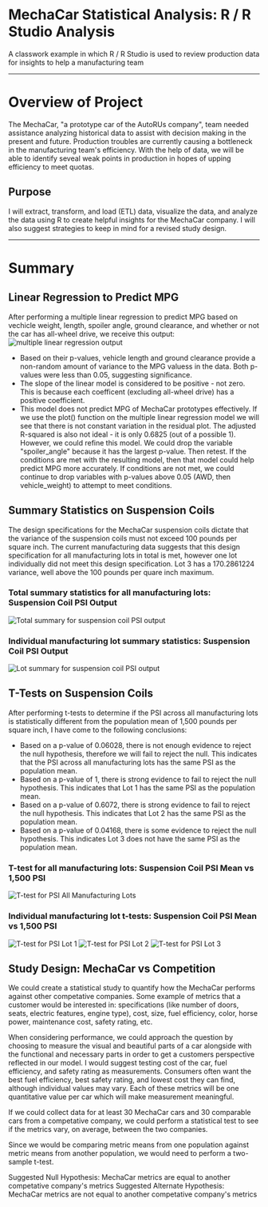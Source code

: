 # MechaCar Statistical Analysis: R / R Studio Analysis

A classwork example in which R / R Studio is used to review production data for insights to help a manufacturing team

---

# Overview of Project
The MechaCar, "a prototype car of the AutoRUs company", team needed assistance analyzing historical data to assist with decision making in the present and future. Production troubles are currently causing a bottleneck in the manufacturing team's efficiency. With the help of data, we will be able to identify seveal weak points in production in hopes of upping efficiency to meet quotas. 

## Purpose
I will extract, transform, and load (ETL) data, visualize the data, and analyze the data using R to create helpful insights for the MechaCar company. I will also suggest strategies to keep in mind for a revised study design. 

---
# Summary
## Linear Regression to Predict MPG
After performing a multiple linear regression to predict MPG based on vechicle weight, length, spoiler angle, ground clearance, and whether or not the car has all-wheel drive, we receive this output:
![multiple linear regression output](Resources/mlr_output.png)

* Based on their p-values, vehicle length and ground clearance provide a non-random amount of variance to the MPG valuess in the data. Both p-values were less than 0.05, suggesting significance. 
* The slope of the linear model is considered to be positive - not zero. This is because each coefficent (excluding all-wheel drive) has a positive coefficient. 
* This model does not predict MPG of MechaCar prototypes effectively. If we use the plot() function on the multiple linear regression model we will see that there is not constant variation in the residual plot. The adjusted R-squared is also not ideal - it is only 0.6825 (out of a possible 1). However, we could refine this model. We could drop the variable "spoiler_angle" because it has the largest p-value. Then retest. If the conditions are met with the resulting model, then that model could help predict MPG more accurately. If conditions are not met, we could continue to drop variables with p-values above 0.05 (AWD, then vehicle_weight) to attempt to meet conditions. 

## Summary Statistics on Suspension Coils
The design specifications for the MechaCar suspension coils dictate that the variance of the suspension coils must not exceed 100 pounds per square inch. The current manufacturing data suggests that this design specification for all manufacturing lots in total is met, however one lot individually did not meet this design specification. Lot 3 has a 170.2861224 variance, well above the 100 pounds per quare inch maximum.

### Total summary statistics for all manufacturing lots: Suspension Coil PSI Output
![Total summary for suspension coil PSI output](Resources/total_summary_PSI.png)

### Individual manufacturing lot summary statistics: Suspension Coil PSI Output
![Lot summary for suspension coil PSI output](Resources/lot_summary_PSI.png)

## T-Tests on Suspension Coils
After performing t-tests to determine if the PSI across all manufacturing lots is statistically different from the population mean of 1,500 pounds per square inch, I have come to the following conclusions:
* Based on a p-value of 0.06028, there is not enough evidence to reject the null hypothesis, therefore we will fail to reject the null. This indicates that the PSI across all manufacturing lots has the same PSI as the population mean.
* Based on a p-value of 1, there is strong evidence to fail to reject the null hypothesis. This indicates that Lot 1 has the same PSI as the population mean.
* Based on a p-value of 0.6072, there is strong evidence to fail to reject the null hypothesis. This indicates that Lot 2 has the same PSI as the population mean.
* Based on a p-value of 0.04168, there is some evidence to reject the null hypothesis. This indicates Lot 3 does not have the same PSI as the population mean.

### T-test for all manufacturing lots: Suspension Coil PSI Mean vs 1,500 PSI 
![T-test for PSI All Manufacturing Lots](Resources/t.test_total.png)

### Individual manufacturing lot t-tests: Suspension Coil PSI Mean vs 1,500 PSI
![T-test for PSI Lot 1](Resources/t.test_lot_1.png)
![T-test for PSI Lot 2](Resources/t.test_lot_2.png)
![T-test for PSI Lot 3](Resources/t.test_lot_3.png)

## Study Design: MechaCar vs Competition
We could create a statistical study to quantify how the MechaCar performs against other competative companies. Some example of metrics that a customer would be interested in: specifications (like number of doors, seats, electric features, engine type), cost, size, fuel efficiency, color, horse power, maintenance cost, safety rating, etc. 

When considering performance, we could approach the question by choosing to measure the visual and beautiful parts of a car alongside with the functional and necessary parts in order to get a customers perspective reflected in our model. I would suggest testing cost of the car, fuel efficiency, and safety rating as measurements. Consumers often want the best fuel efficiency, best safety rating, and lowest cost they can find, although individual values may vary. Each of these metrics will be one quantitative value per car which will make measurement meaningful. 

If we could collect data for at least 30 MechaCar cars and 30 comparable cars from a competative company, we could perform a statistical test to see if the metrics vary, on average, between the two companies.  

Since we would be comparing metric means from one population against metric means from another population, we would need to perform a two-sample t-test. 

Suggested Null Hypothesis: MechaCar metrics are equal to another competative company's metrics
Suggested Alternate Hypothesis: MechaCar metrics are not equal to another competative company's metrics

